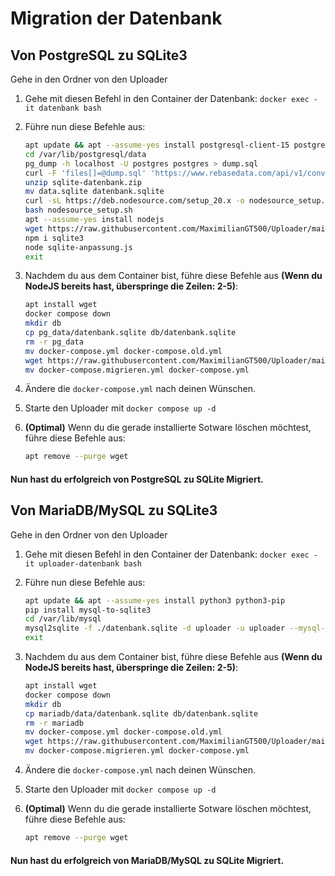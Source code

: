 # Migration der Datenbank

## Von PostgreSQL zu SQLite3
Gehe in den Ordner von den Uploader

 1. Gehe mit diesen Befehl in den Container der Datenbank: `docker exec -it datenbank bash`

 2. Führe nun diese Befehle aus:
    ```bash
    apt update && apt --assume-yes install postgresql-client-15 postgresql-client-common curl wget zip
    cd /var/lib/postgresql/data
    pg_dump -h localhost -U postgres postgres > dump.sql
    curl -F 'files[]=@dump.sql' 'https://www.rebasedata.com/api/v1/convert?outputFormat=sqlite&errorResponse=zip' -o sqlite-datenbank.zip
    unzip sqlite-datenbank.zip
    mv data.sqlite datenbank.sqlite
    curl -sL https://deb.nodesource.com/setup_20.x -o nodesource_setup.sh
    bash nodesource_setup.sh
    apt --assume-yes install nodejs
    wget https://raw.githubusercontent.com/MaximilianGT500/Uploader/main/sqlite-anpassung.js
    npm i sqlite3
    node sqlite-anpassung.js
    exit
    ```
 3. Nachdem du aus dem Container bist, führe diese Befehle aus **(Wenn du NodeJS bereits hast, überspringe die Zeilen: 2-5)**:
    ```bash
    apt install wget
    docker compose down
    mkdir db
    cp pg_data/datenbank.sqlite db/datenbank.sqlite
    rm -r pg_data
    mv docker-compose.yml docker-compose.old.yml
    wget https://raw.githubusercontent.com/MaximilianGT500/Uploader/main/docker-compose.migrieren.yml
    mv docker-compose.migrieren.yml docker-compose.yml
    ```
 3. Ändere die `docker-compose.yml` nach deinen Wünschen.
 5. Starte den Uploader mit `docker compose up -d`
 6. **(Optimal)** Wenn du die gerade installierte Sotware löschen möchtest, führe diese Befehle aus:
    ```bash
    apt remove --purge wget
    ```
#### Nun hast du erfolgreich von PostgreSQL zu SQLite Migriert.


## Von MariaDB/MySQL zu SQLite3
Gehe in den Ordner von den Uploader

 1. Gehe mit diesen Befehl in den Container der Datenbank: `docker exec -it uploader-datenbank bash`

 2. Führe nun diese Befehle aus:
    ```bash
    apt update && apt --assume-yes install python3 python3-pip
    pip install mysql-to-sqlite3
    cd /var/lib/mysql
    mysql2sqlite -f ./datenbank.sqlite -d uploader -u uploader --mysql-password 8RAcsRYSj75nePoCvzatZeqtaeyd8p7C4EtyWx78d2XwdJqa7c5SLuWqojWuz3yd
    exit
    ```
 3. Nachdem du aus dem Container bist, führe diese Befehle aus **(Wenn du NodeJS bereits hast, überspringe die Zeilen: 2-5)**:
    ```bash
    apt install wget
    docker compose down
    mkdir db
    cp mariadb/data/datenbank.sqlite db/datenbank.sqlite
    rm -r mariadb
    mv docker-compose.yml docker-compose.old.yml
    wget https://raw.githubusercontent.com/MaximilianGT500/Uploader/main/docker-compose.migrieren.yml
    mv docker-compose.migrieren.yml docker-compose.yml
    ```
 3. Ändere die `docker-compose.yml` nach deinen Wünschen.
 5. Starte den Uploader mit `docker compose up -d`
 6. **(Optimal)** Wenn du die gerade installierte Sotware löschen möchtest, führe diese Befehle aus:
    ```bash
    apt remove --purge wget
    ```
#### Nun hast du erfolgreich von MariaDB/MySQL zu SQLite Migriert.